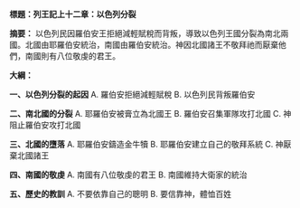 **標題：列王記上十二章：以色列分裂**

**摘要：**
以色列民因羅伯安王拒絕減輕賦稅而背叛，導致以色列王國分裂為南北兩國。北國由耶羅伯安統治，南國由羅伯安統治。神因北國諸王不敬拜祂而厭棄他們，南國則有八位敬虔的君王。

**大綱：**

**一、以色列分裂的起因**
    A. 羅伯安拒絕減輕賦稅
    B. 以色列民背叛羅伯安

**二、南北國的分裂**
    A. 耶羅伯安被膏立為北國王
    B. 羅伯安召集軍隊攻打北國
    C. 神阻止羅伯安攻打北國

**三、北國的墮落**
    A. 耶羅伯安鑄造金牛犢
    B. 耶羅伯安建立自己的敬拜系統
    C. 神厭棄北國諸王

**四、南國的敬虔**
    A. 南國有八位敬虔的君王
    B. 南國維持大衛家的統治

**五、歷史的教訓**
    A. 不要依靠自己的聰明
    B. 要信靠神，體恤百姓